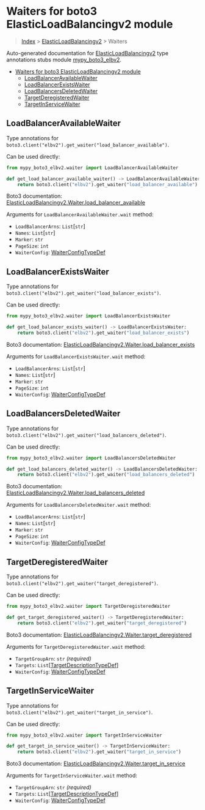 # Waiters for boto3 ElasticLoadBalancingv2 module

> [Index](../README.md) > [ElasticLoadBalancingv2](./README.md) > Waiters

Auto-generated documentation for
[ElasticLoadBalancingv2](https://boto3.amazonaws.com/v1/documentation/api/latest/reference/services/elbv2.html#ElasticLoadBalancingv2)
type annotations stubs module
[mypy_boto3_elbv2](https://pypi.org/project/mypy-boto3-elbv2/).

- [Waiters for boto3 ElasticLoadBalancingv2 module](#waiters-for-boto3-elasticloadbalancingv2-module)
  - [LoadBalancerAvailableWaiter](#loadbalanceravailablewaiter)
  - [LoadBalancerExistsWaiter](#loadbalancerexistswaiter)
  - [LoadBalancersDeletedWaiter](#loadbalancersdeletedwaiter)
  - [TargetDeregisteredWaiter](#targetderegisteredwaiter)
  - [TargetInServiceWaiter](#targetinservicewaiter)

## LoadBalancerAvailableWaiter

Type annotations for
`boto3.client("elbv2").get_waiter("load_balancer_available")`.

Can be used directly:

```python
from mypy_boto3_elbv2.waiter import LoadBalancerAvailableWaiter

def get_load_balancer_available_waiter() -> LoadBalancerAvailableWaiter:
    return boto3.client("elbv2").get_waiter("load_balancer_available")
```

Boto3 documentation:
[ElasticLoadBalancingv2.Waiter.load_balancer_available](https://boto3.amazonaws.com/v1/documentation/api/latest/reference/services/elbv2.html#ElasticLoadBalancingv2.Waiter.load_balancer_available)

Arguments for `LoadBalancerAvailableWaiter.wait` method:

- `LoadBalancerArns`: `List`\[`str`\]
- `Names`: `List`\[`str`\]
- `Marker`: `str`
- `PageSize`: `int`
- `WaiterConfig`:
  [WaiterConfigTypeDef](https://vemel.github.io/boto3_stubs_docs/mypy_boto3_elbv2/type_defs.html#waiterconfigtypedef)

## LoadBalancerExistsWaiter

Type annotations for
`boto3.client("elbv2").get_waiter("load_balancer_exists")`.

Can be used directly:

```python
from mypy_boto3_elbv2.waiter import LoadBalancerExistsWaiter

def get_load_balancer_exists_waiter() -> LoadBalancerExistsWaiter:
    return boto3.client("elbv2").get_waiter("load_balancer_exists")
```

Boto3 documentation:
[ElasticLoadBalancingv2.Waiter.load_balancer_exists](https://boto3.amazonaws.com/v1/documentation/api/latest/reference/services/elbv2.html#ElasticLoadBalancingv2.Waiter.load_balancer_exists)

Arguments for `LoadBalancerExistsWaiter.wait` method:

- `LoadBalancerArns`: `List`\[`str`\]
- `Names`: `List`\[`str`\]
- `Marker`: `str`
- `PageSize`: `int`
- `WaiterConfig`:
  [WaiterConfigTypeDef](https://vemel.github.io/boto3_stubs_docs/mypy_boto3_elbv2/type_defs.html#waiterconfigtypedef)

## LoadBalancersDeletedWaiter

Type annotations for
`boto3.client("elbv2").get_waiter("load_balancers_deleted")`.

Can be used directly:

```python
from mypy_boto3_elbv2.waiter import LoadBalancersDeletedWaiter

def get_load_balancers_deleted_waiter() -> LoadBalancersDeletedWaiter:
    return boto3.client("elbv2").get_waiter("load_balancers_deleted")
```

Boto3 documentation:
[ElasticLoadBalancingv2.Waiter.load_balancers_deleted](https://boto3.amazonaws.com/v1/documentation/api/latest/reference/services/elbv2.html#ElasticLoadBalancingv2.Waiter.load_balancers_deleted)

Arguments for `LoadBalancersDeletedWaiter.wait` method:

- `LoadBalancerArns`: `List`\[`str`\]
- `Names`: `List`\[`str`\]
- `Marker`: `str`
- `PageSize`: `int`
- `WaiterConfig`:
  [WaiterConfigTypeDef](https://vemel.github.io/boto3_stubs_docs/mypy_boto3_elbv2/type_defs.html#waiterconfigtypedef)

## TargetDeregisteredWaiter

Type annotations for `boto3.client("elbv2").get_waiter("target_deregistered")`.

Can be used directly:

```python
from mypy_boto3_elbv2.waiter import TargetDeregisteredWaiter

def get_target_deregistered_waiter() -> TargetDeregisteredWaiter:
    return boto3.client("elbv2").get_waiter("target_deregistered")
```

Boto3 documentation:
[ElasticLoadBalancingv2.Waiter.target_deregistered](https://boto3.amazonaws.com/v1/documentation/api/latest/reference/services/elbv2.html#ElasticLoadBalancingv2.Waiter.target_deregistered)

Arguments for `TargetDeregisteredWaiter.wait` method:

- `TargetGroupArn`: `str` *(required)*
- `Targets`:
  `List`\[[TargetDescriptionTypeDef](https://vemel.github.io/boto3_stubs_docs/mypy_boto3_elbv2/type_defs.html#targetdescriptiontypedef)\]
- `WaiterConfig`:
  [WaiterConfigTypeDef](https://vemel.github.io/boto3_stubs_docs/mypy_boto3_elbv2/type_defs.html#waiterconfigtypedef)

## TargetInServiceWaiter

Type annotations for `boto3.client("elbv2").get_waiter("target_in_service")`.

Can be used directly:

```python
from mypy_boto3_elbv2.waiter import TargetInServiceWaiter

def get_target_in_service_waiter() -> TargetInServiceWaiter:
    return boto3.client("elbv2").get_waiter("target_in_service")
```

Boto3 documentation:
[ElasticLoadBalancingv2.Waiter.target_in_service](https://boto3.amazonaws.com/v1/documentation/api/latest/reference/services/elbv2.html#ElasticLoadBalancingv2.Waiter.target_in_service)

Arguments for `TargetInServiceWaiter.wait` method:

- `TargetGroupArn`: `str` *(required)*
- `Targets`:
  `List`\[[TargetDescriptionTypeDef](https://vemel.github.io/boto3_stubs_docs/mypy_boto3_elbv2/type_defs.html#targetdescriptiontypedef)\]
- `WaiterConfig`:
  [WaiterConfigTypeDef](https://vemel.github.io/boto3_stubs_docs/mypy_boto3_elbv2/type_defs.html#waiterconfigtypedef)

